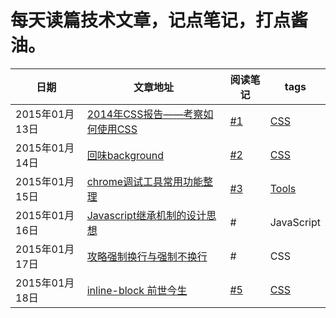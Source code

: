 # 每天读篇技术文章，记点笔记，打点酱油。

|日期|文章地址|阅读笔记|tags|
|----|--------|--------|----|
|2015年01月13日|[2014年CSS报告——考察如何使用CSS](http://www.w3cplus.com/css/the-2014-css-report.html)| [#1](https://github.com/paddingme/DailyReading/issues/1)|[CSS](https://github.com/paddingme/DailyReading/labels/CSS)|
|2015年01月14日|[回味background](http://segmentfault.com/blog/linxz/1190000002481921)| [#2](https://github.com/paddingme/DailyReading/issues/2)| [CSS](https://github.com/paddingme/DailyReading/labels/CSS)|
|2015年01月15日|[chrome调试工具常用功能整理](http://xuyuan923.github.io/2014/10/16/chrome-debug-tool/)| [#3](https://github.com/paddingme/DailyReading/issues/3)|[Tools](https://github.com/paddingme/DailyReading/labels/Tools)|
|2015年01月16日|[Javascript继承机制的设计思想](http://www.ruanyifeng.com/blog/2011/06/designing_ideas_of_inheritance_mechanism_in_javascript.html)|#| JavaScript|
|2015年01月17日|[攻略强制换行与强制不换行](http://www.hicss.net/solve-change-line-in-css/)|#|CSS|
|2015年01月18日|[inline-block 前世今生](http://ued.taobao.org/blog/2012/08/inline-block/)|[#5](https://github.com/paddingme/DailyReading/issues/5)|[CSS](https://github.com/paddingme/DailyReading/labels/CSS)|
